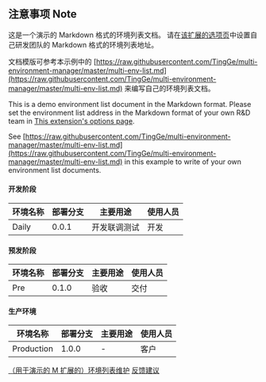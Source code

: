 ## 注意事项 Note

这是一个演示的 Markdown 格式的环境列表文档。
请在[该扩展的选项页](chrome-extension://ehboglklfbenahbjndhnpkicglekincp/options.html)中设置自己研发团队的 Markdown 格式的环境列表地址。

文档模版可参考本示例中的 [https://raw.githubusercontent.com/TingGe/multi-environment-manager/master/multi-env-list.md](https://raw.githubusercontent.com/TingGe/multi-environment-manager/master/multi-env-list.md) 来编写自己的环境列表文档。


This is a demo environment list document in the Markdown format.
Please set the environment list address in the Markdown format of your own R&D team in [This extension's options page](chrome-extension://ehboglklfbenahbjndhnpkicglekincp/options.html).

See [https://raw.githubusercontent.com/TingGe/multi-environment-manager/master/multi-env-list.md](https://raw.githubusercontent.com/TingGe/multi-environment-manager/master/multi-env-list.md) in this example to write of your own environment list documents.

#### **开发阶段**

| 环境名称 | **部署分支** | **主要用途** | **使用人员** |
| -------- | ------------ | ------------ | ------------ |
| Daily    | 0.0.1        | 开发联调测试 | 开发         |

#### **预发阶段**

| 环境名称                                                     | **部署分支** | **主要用途** | 使用人员 |
| ------------------------------------------------------------ | ------------ | ------------ | ---------------- |
| Pre                               | 0.1.0 | 验收 | 交付      |

#### 生产环境

| 环境名称   | **部署分支** | 主要用途 | 使用人员 |
| ---------- | ------------ | -------- | -------- |
| Production | 1.0.0        | -        | 客户     |

[（用于演示的 M 扩展的）环境列表维护](https://github.com/TingGe/multi-env-switch/edit/master/multi-env-list.md)
[反馈建议](https://github.com/TingGe/multi-env-switch/issues)
